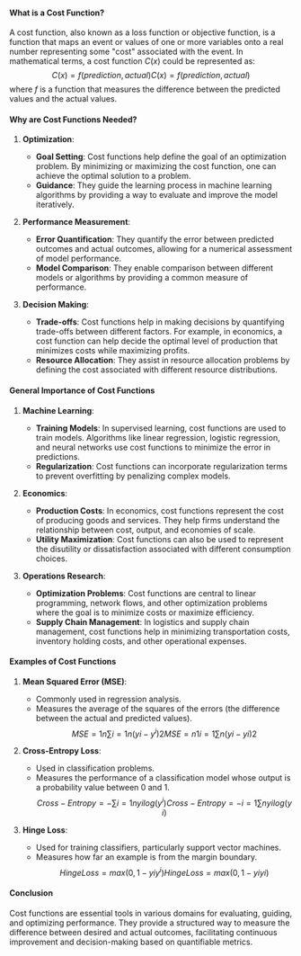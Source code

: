 #### What is a Cost Function?

A cost function, also known as a loss function or objective function, is a function that maps an event or values of one or more variables onto a real number representing some "cost" associated with the event. In mathematical terms, a cost function $C(x)$ could be represented as: $$ C(x)=f(prediction,actual)C(x)=f(prediction,actual)$$ where $f$ is a function that measures the difference between the predicted values and the actual values.

#### Why are Cost Functions Needed?

1. **Optimization**:
    - **Goal Setting**: Cost functions help define the goal of an optimization problem. By minimizing or maximizing the cost function, one can achieve the optimal solution to a problem.
    - **Guidance**: They guide the learning process in machine learning algorithms by providing a way to evaluate and improve the model iteratively.

2. **Performance Measurement**:
    - **Error Quantification**: They quantify the error between predicted outcomes and actual outcomes, allowing for a numerical assessment of model performance.
    - **Model Comparison**: They enable comparison between different models or algorithms by providing a common measure of performance.
      
3. **Decision Making**:
    - **Trade-offs**: Cost functions help in making decisions by quantifying trade-offs between different factors. For example, in economics, a cost function can help decide the optimal level of production that minimizes costs while maximizing profits.
    - **Resource Allocation**: They assist in resource allocation problems by defining the cost associated with different resource distributions.

#### General Importance of Cost Functions

1. **Machine Learning**:
    - **Training Models**: In supervised learning, cost functions are used to train models. Algorithms like linear regression, logistic regression, and neural networks use cost functions to minimize the error in predictions.
    - **Regularization**: Cost functions can incorporate regularization terms to prevent overfitting by penalizing complex models.
      
2. **Economics**:
    - **Production Costs**: In economics, cost functions represent the cost of producing goods and services. They help firms understand the relationship between cost, output, and economies of scale.
    - **Utility Maximization**: Cost functions can also be used to represent the disutility or dissatisfaction associated with different consumption choices.

3. **Operations Research**:
    - **Optimization Problems**: Cost functions are central to linear programming, network flows, and other optimization problems where the goal is to minimize costs or maximize efficiency.
    - **Supply Chain Management**: In logistics and supply chain management, cost functions help in minimizing transportation costs, inventory holding costs, and other operational expenses.

#### Examples of Cost Functions

1. **Mean Squared Error (MSE)**:
    
    - Commonly used in regression analysis.
    - Measures the average of the squares of the errors (the difference between the actual and predicted values).
    $$MSE=1n∑i=1n(yi−y^i)2MSE=n1​i=1∑n​(yi​−y^​i​)2$$
    
2. **Cross-Entropy Loss**:
    
    - Used in classification problems.
    - Measures the performance of a classification model whose output is a probability value between 0 and 1.
    $$Cross-Entropy=−∑i=1nyilog⁡(y^i)Cross-Entropy=−i=1∑n​yi​log(y^​i​)$$
    
3. **Hinge Loss**:
    
    - Used for training classifiers, particularly support vector machines.
    - Measures how far an example is from the margin boundary.
    $$Hinge Loss=max⁡(0,1−yiy^i)Hinge Loss=max(0,1−yi​y^​i​)$$
    

#### Conclusion

Cost functions are essential tools in various domains for evaluating, guiding, and optimizing performance. They provide a structured way to measure the difference between desired and actual outcomes, facilitating continuous improvement and decision-making based on quantifiable metrics.